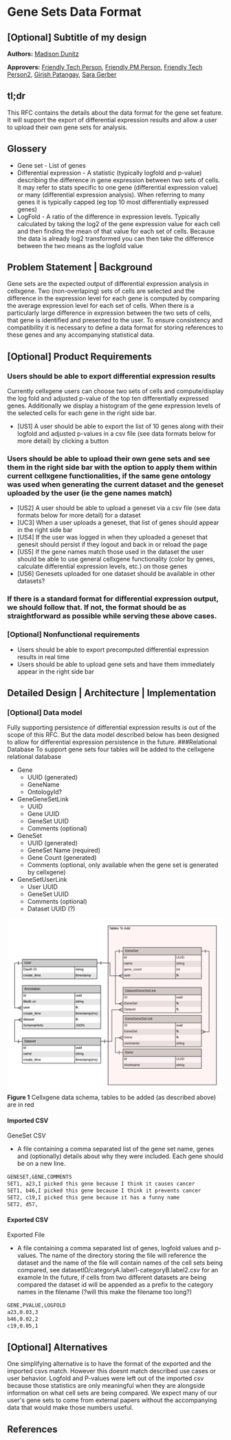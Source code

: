 # Gene Sets Data Format

## [Optional] Subtitle of my design 

**Authors:** [Madison Dunitz](mailto:madison.dunitz@chanzuckerberg.com)

**Approvers:** [Friendly Tech Person](mailto:some.nice.person@chanzuckerberg.com), [Friendly PM Person](mailto:some.nice.person@chanzuckerberg.com), [Friendly Tech Person2](mailto:some.nice.person@chanzuckerberg.com), [Girish Patangay](mailto:girish.patangay@chanzuckerberg.com), [Sara Gerber](mailto:sara.gerber@chanzuckerberg.com) 

## tl;dr 

This RFC contains the details about the data format for the gene set feature. It will support the export of differential
 expression results and allow a user to upload their own gene sets for analysis. 
 
## Glossery 
- Gene set - List of genes
- Differential expression - A statistic (typically logfold and p-value) describing the difference in gene expression between two sets of cells. It may refer to stats specific to one gene (differential expression value) or many (differential expression analysis). When referring to many genes it is typically capped (eg top 10 most differentially expressed genes)
- LogFold - A ratio of the difference in expression levels. Typically calculated by taking the log2 of the gene expression value for each cell and then finding the mean of that value for each set of cells. Because the data is already log2 transformed you can then take the difference between the two means as the logfold value 
## Problem Statement | Background

Gene sets are the expected output of differential expression analysis in cellxgene. Two (non-overlaping) sets of cells 
are selected and the difference in the expression level for each gene is computed by comparing the average 
expression level for each set of cells. When there is a particularly large difference in expression between the two sets of 
cells, that gene is identified and presented to the user. To ensure consistency and compatibility it is necessary to define a 
data format for storing references to these genes and any accompanying statistical data. 

## [Optional] Product Requirements
### Users should be able to export differential expression results
Currently cellxgene users can choose two sets of cells and compute/display the log fold and adjusted p-value of the top ten differentially expressed genes. Additionally we display a histogram of the gene expression levels of the selected cells for each gene in the right side bar. 
- [US1] A user should be able to export the list of 10 genes along with their logfold and adjusted p-values in a csv file (see data formats below for more detail) by clicking a button
### Users should be able to upload their own gene sets and see them in the right side bar with the option to apply them within current cellxgene functionalities, if the same gene ontology was used when generating the current dataset and the geneset uploaded by the user (ie the gene names match) 
- [US2]  A user should be able to upload a geneset via a csv file (see data formats below for more detail) for a dataset
- [UC3] When a user uploads a geneset, that list of genes should appear in the right side bar 
- [US4] If the user was logged in when they uploaded a geneset that genesit should persist if they logout and back in or reload the page
- [US5] If the gene names match those used in the dataset the user should be able to use general cellxgene functionality (color by genes, calculate differential expression levels, etc.) on those genes
- [US6] Genesets uploaded for one dataset should be available in other datasets?

### If there is a standard format for differential expression output, we should follow that. If not, the format should be as straightforward as possible while serving these above cases.

### [Optional] Nonfunctional requirements
- Users should be able to export precomputed differential expression results in real time
- Users should be able to upload gene sets and have them immediately appear in the right side bar

## Detailed Design | Architecture | Implementation


### [Optional] Data model

Fully supporting persistence of differential expression results is out of the scope of this RFC. But the data model described below has been designed to allow for differential expression persistence in the future.
###Relational Database
To support gene sets four tables will be added to the cellxgene relational database
- Gene
   - UUID (generated)
   - GeneName
   - OntologyId?
- GeneGeneSetLink
   - UUID
   - Gene UUID
   - GeneSet UUID
   - Comments (optional)
- GeneSet
   - UUID (generated)
   - GeneSet Name (required)
   - Gene Count (generated)
   - Comments (optional, only available when the gene set is generated by cellxgene)
- GeneSetUserLink
   - User UUID
   - GeneSet UUID
   - Comments (optional)
   - Dataset UUID (?)

![Cellxgene Data Schema](imgs/Cellxgene_rds_schema.png)
**Figure 1** Cellxgene data schema, tables to be added (as described above) are in red
#### Imported CSV
GeneSet CSV
- A file containing a comma separated list of the gene set name, genes and (optionally) details about why they were included. Each gene should be on a new line.
```
GENESET,GENE,COMMENTS
SET1, a23,I picked this gene because I think it causes cancer
SET1, b46,I picked this gene because I think it prevents cancer
SET2, c19,I picked this gene because it has a funny name
SET2, d57,
```
#### Exported CSV
Exported File
-  A file containing a comma separated list of genes, logfold values and p-values. The name of the directory storing the file will reference the dataset and the name of the file will contain names of the cell sets being compared, see datasetID/categoryA.label1-categoryB.label2.csv for an examole
In the future, if cells from two different datasets are being compared the dataset id will be appended as a prefix to the category names in the filename (?will this make the filename too long?)
```
GENE,PVALUE,LOGFOLD
a23,0.03,3
b46,0.02,2
c19,0.05,1
```

## [Optional] Alternatives

One simplifying alternative is to have the format of the exported and the imported csvs match. 
However this doesnt match described use cases or user behavior. Logfold and P-values were left out of the imported csv 
because those statistics are only meaningful when they are alongside information on what cell sets are being compared. We 
expect many of our user's gene sets to come from external papers without the accompanying data that would make those numbers useful. 

## References

